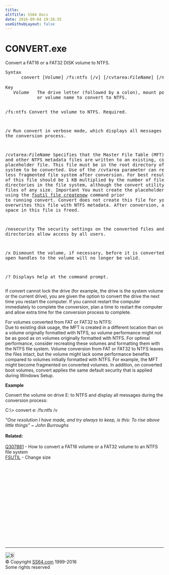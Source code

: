 ```yaml
---
title:
altTitle: SS64 Docs
date: 2016-09-04 19:26:55
useGithubLayout: false
---
```

<!-- #BeginLibraryItem "/Library/head_nt.lbi" --><!-- #EndLibraryItem --><h1>CONVERT.exe</h1> 
<p>Convert a FAT16  or a FAT32 DISK volume to  NTFS.</p>
<pre>Syntax
      convert [<i>Volume</i>] /fs:ntfs [/v] [/cvtarea:<i>FileName</i>] [/nosecurity] [/x]<br>
Key<br>   <i>Volume</i>   The drive letter (followed by a colon), mount point,
            or volume name to convert to NTFS.

   /fs:ntfs Convert the volume to NTFS. Required.

   /v       Run convert in verbose mode, which displays all messages
            during the conversion process.

   /cvtarea:<i>FileName</i>
            Specifies that the Master File Table (MFT) and other NTFS metadata
            files are written to an existing, contiguous placeholder file.
            This file must be in the root directory of the file system to be converted.
            Use of the /cvtarea parameter can result in a less fragmented
            file system after conversion. For best results, the size of
            this file should be 1 KB multiplied by the number of files and
            directories in the file system, although the convert utility
            accepts files of any size. 
            Important You must create the placeholder file by using the
            <a href="fsutil.html">fsutil file createnew</a> command prior to running convert.
            Convert does not create this file for you. Convert overwrites
            this file with NTFS metadata. After conversion, any unused
            space in this file is freed.

   /nosecurity
            The security settings on the converted files and directories allow
            access by all users.

   /x       Dismount the volume, if necessary, before it is converted.
            Any open handles to the volume will no longer be valid. 

   /?       Displays help at the command prompt.</pre>
<p>If convert cannot lock the drive (for example, the drive is the system volume or the current drive), you are given the option to convert the drive the next time you restart the computer. If you cannot restart the computer immediately to complete the conversion, plan a time to restart the computer and allow extra time for the conversion process to complete.</p>
<p>For volumes converted from FAT or FAT32 to NTFS: <br>
Due to existing disk usage, the MFT is created in a different location than on a volume originally formatted with NTFS, so volume performance might not be as good as on volumes originally formatted with NTFS. For optimal performance, consider recreating these volumes and formatting them with the NTFS file system. Volume conversion from FAT or FAT32 to NTFS leaves the files intact, but the volume might lack some performance benefits compared to volumes initially formatted with NTFS. For example, the MFT might become fragmented on converted volumes. In addition, on converted boot volumes, convert applies the same default security that is applied during Windows Setup.</p>
<p><b>Example</b></p>
<p>Convert the volume on drive E: to NTFS and display all messages during the conversion process:</p>
<p class="code"> C:\&gt; convert e: /fs:ntfs /v</p>
<p><span class="quote"><i>"One resolution I have made, and try always to keep, is this: To rise above little things" ~ John Burroughs</i></span><i><br>
</i> <br>
<b>Related:</b><br>
<br>
<a href="https://support.microsoft.com/kb/307881">Q307881</a> - How to convert a FAT16 volume or a FAT32 volume to an NTFS file system <br>
<a href="fsutil.html">FSUTIL</a> - Change size </p><!-- #BeginLibraryItem "/Library/foot_nt.lbi" --><p>
<!-- windows300 -->
<ins class="adsbygoogle" style="display:inline-block;width:300px;height:250px" data-ad-client="ca-pub-6140977852749469" data-ad-slot="7649547908"></ins>
<script>
(adsbygoogle = window.adsbygoogle || []).push({});
</script></p>
<hr>
<div id="bl" class="footer"><a href="convert.html#"><img src="../images/top.png" width="30" height="22" alt="Back to the Top"></a></div>
<div id="br" class="footer, tagline">© Copyright <a href="../index.html">SS64.com</a> 1999-2016<br>
Some rights reserved</div><!-- #EndLibraryItem -->

